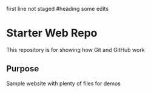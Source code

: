 first line not staged
#heading
some edits
# Starter Web Repo

This repository is for showing how Git and GitHub work

## Purpose

Sample website with plenty of files for demos